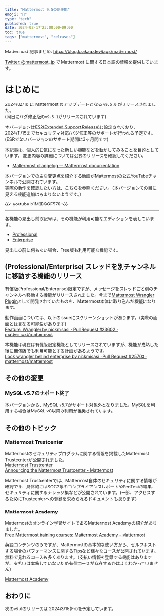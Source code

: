 ```yaml
---
title: "Mattermost 9.5の新機能"
emoji: "🎉"
type: "tech"
published: true
date: 2024-02-17T23:00:00+09:00
toc: true
tags: ["mattermost", "releases"]
---
```


Mattermost 記事まとめ: https://blog.kaakaa.dev/tags/mattermost/

[Twitter: @mattermost_jp](https://twitter.com/mattermost_jp) で Mattermost に関する日本語の情報を提供しています。

# はじめに

2024/02/16 に Mattermost のアップデートとなる `v9.5.0` がリリースされました。  
(同日にバグ修正版の`v9.5.1`がリリースされています)  

本バージョンは[ESR(Extended Support Release)](https://docs.mattermost.com/upgrade/extended-support-release.html)に設定されており、2024/11/15までセキュリティ対応/バグ修正等のサポートが行われる予定です。(ESRでないバージョンのサポート期間は3ヶ月間です)

本記事は、個人的に気になった新しい機能などを動かしてみることを目的としています。
変更内容の詳細については公式のリリースを確認してください。

- [Mattermost changelog — Mattermost documentation](https://docs.mattermost.com/deploy/mattermost-changelog.html#release-v9-5-extended-support-release)

本バージョンでの主な変更点を紹介する動画がMattermostの公式YouTubeチャンネルで公開されています。  
実際の動作を確認したい方は、こちらを参照ください。（本バージョンでの目に見える機能追加はあまりないようです。）

{{< youtube b1M2BGGF578 >}}

---

各機能の見出し前の記号は、その機能が利用可能なエディションを表しています。

- [Professional](https://mattermost.com/pricing/)
- [Enterprise](https://mattermost.com/pricing/)

見出しの前に何もない場合、Free版も利用可能な機能です。


## (Professional/Enterprise) スレッドを別チャンネルに移動する機能のリリース

有償版(Professional/Enterprise)限定ですが、メッセージをスレッドごと別のチャンネルへ移動する機能がリリースされました。今まで[Mattermost Wrangler Plugin](https://github.com/gabrieljackson/mattermost-plugin-wrangler)として開発されていたものを、Mattermost本体に取り込んだ機能になります。  

動作画面については、以下のIssueにスクリーンショットがあります。(実際の画面とは異なる可能性があります)  
[Feature: Wrangler by nickmisasi · Pull Request \#23602 · mattermost/mattermost](https://github.com/mattermost/mattermost/pull/23602)

本機能は現在は有償版限定機能としてリリースされていますが、機能が成熟した後に無償版でも利用可能とする計画があるようです。  
[Lock wrangler behind enterprise by nickmisasi · Pull Request \#25703 · mattermost/mattermost](https://github.com/mattermost/mattermost/pull/25703#issuecomment-1879030136)  


## その他の変更

### MySQL v5.7のサポート終了

本バージョンから、MySQL v5.7がサポート対象外となりました。MySQLを利用する場合はMySQL v8以降の利用が推奨されています。

## その他のトピック

### Mattermost Trustcenter

Mattermostのセキュリティプログラムに関する情報を掲載したMattermost Trustcenterが公開されました。  
[Mattermost Trustcenter](https://trust.mattermost.com/)  
[Announcing the Mattermost Trustcenter \- Mattermost](https://mattermost.com/blog/announcing-mattermost-trustcenter/)

Mattermost Trustcenterでは、Mattermost自体のセキュリティに関する情報が確認でき、具体的にはSOC2等のコンプライアンスレポートやPenTestの結果、セキュリティに関するナレッジ集などが公開されています。(一部、アクセスするためにTrustcenterへの登録を求められるドキュメントもあります)  

### Mattermost Academy

Mattermostのオンライン学習サイトであるMattermost Academyの紹介がありました。  
[Free Mattermost training courses: Mattermost Academy \- Mattermost](https://mattermost.com/blog/free-mattermost-training-courses/)

英語コンテンツのみですが、Mattermostの基本的な使い方から、セルフホストする場合のパフォーマンスに関するTipsなど様々なコースが公開されています。無料で見れるコースも多くあります。（支払い情報を登録する機能はありますが、支払いは実施していないため有償コースが存在するかはよくわかっていません）  

[Mattermost Academy](https://academy.mattermost.com/)

## おわりに
次の`v9.6`のリリースは 2024/3/15(Fri)を予定しています。  
